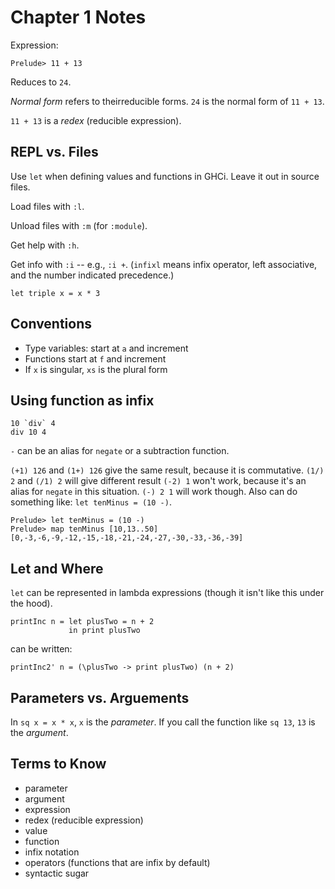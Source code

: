 # Chapter 1 Notes

Expression:

`Prelude> 11 + 13`

Reduces to `24`.

_Normal form_ refers to theirreducible forms. `24` is the normal form of `11 + 13`.

`11 + 13` is a _redex_ (reducible expression).

## REPL vs. Files

Use `let` when defining values and functions in GHCi. Leave it out in source files.

Load files with `:l`.

Unload files with `:m` (for `:module`).

Get help with `:h`.

Get info with `:i` -- e.g., `:i +`. (`infixl` means infix operator, left associative, and the number indicated precedence.)

`let triple x = x * 3`

## Conventions

* Type variables: start at `a` and increment
* Functions start at `f` and increment
* If `x` is singular, `xs` is the plural form

## Using function as infix

    10 `div` 4
    div 10 4


`-` can be an alias for `negate` or a subtraction function.

`(+1) 126` and `(1+) 126` give the same result, because it is commutative.
`(1/) 2` and `(/1) 2` will give different result
`(-2) 1` won't work, because it's an alias for `negate` in this situation. `(-) 2 1` will work though. Also can do something like: `let tenMinus = (10 -)`.

    Prelude> let tenMinus = (10 -)
    Prelude> map tenMinus [10,13..50]
    [0,-3,-6,-9,-12,-15,-18,-21,-24,-27,-30,-33,-36,-39]

## Let and Where

`let` can be represented in lambda expressions (though it isn't like this under the hood).

    printInc n = let plusTwo = n + 2
                 in print plusTwo

can be written:

    printInc2' n = (\plusTwo -> print plusTwo) (n + 2)

## Parameters vs. Arguements

In `sq x = x * x`, `x` is the _parameter_. If you call the function like `sq 13`, `13` is the _argument_.

## Terms to Know

* parameter
* argument
* expression
* redex (reducible expression)
* value
* function
* infix notation
* operators (functions that are infix by default)
* syntactic sugar

